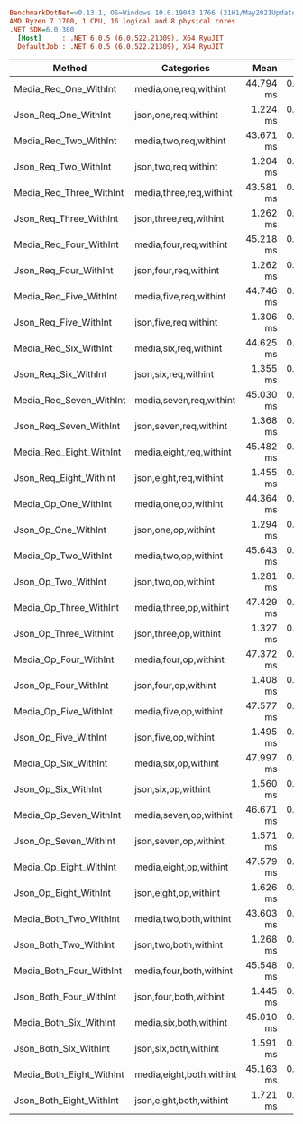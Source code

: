 ``` ini

BenchmarkDotNet=v0.13.1, OS=Windows 10.0.19043.1766 (21H1/May2021Update)
AMD Ryzen 7 1700, 1 CPU, 16 logical and 8 physical cores
.NET SDK=6.0.300
  [Host]     : .NET 6.0.5 (6.0.522.21309), X64 RyuJIT
  DefaultJob : .NET 6.0.5 (6.0.522.21309), X64 RyuJIT


```
|                   Method |               Categories |      Mean |     Error |    StdDev |    Median |
|------------------------- |------------------------- |----------:|----------:|----------:|----------:|
|    Media_Req_One_WithInt |    media,one,req,withint | 44.794 ms | 0.7572 ms | 0.9299 ms | 44.830 ms |
|     Json_Req_One_WithInt |     json,one,req,withint |  1.224 ms | 0.0460 ms | 0.1334 ms |  1.232 ms |
|    Media_Req_Two_WithInt |    media,two,req,withint | 43.671 ms | 0.5532 ms | 0.5175 ms | 43.480 ms |
|     Json_Req_Two_WithInt |     json,two,req,withint |  1.204 ms | 0.0480 ms | 0.1378 ms |  1.193 ms |
|  Media_Req_Three_WithInt |  media,three,req,withint | 43.581 ms | 0.6628 ms | 0.6200 ms | 43.691 ms |
|   Json_Req_Three_WithInt |   json,three,req,withint |  1.262 ms | 0.0489 ms | 0.1434 ms |  1.252 ms |
|   Media_Req_Four_WithInt |   media,four,req,withint | 45.218 ms | 0.7148 ms | 0.6686 ms | 45.258 ms |
|    Json_Req_Four_WithInt |    json,four,req,withint |  1.262 ms | 0.0473 ms | 0.1372 ms |  1.236 ms |
|   Media_Req_Five_WithInt |   media,five,req,withint | 44.746 ms | 0.6628 ms | 0.5876 ms | 44.728 ms |
|    Json_Req_Five_WithInt |    json,five,req,withint |  1.306 ms | 0.0409 ms | 0.1167 ms |  1.289 ms |
|    Media_Req_Six_WithInt |    media,six,req,withint | 44.625 ms | 0.5108 ms | 0.4528 ms | 44.605 ms |
|     Json_Req_Six_WithInt |     json,six,req,withint |  1.355 ms | 0.0512 ms | 0.1501 ms |  1.359 ms |
|  Media_Req_Seven_WithInt |  media,seven,req,withint | 45.030 ms | 0.8944 ms | 0.7469 ms | 45.115 ms |
|   Json_Req_Seven_WithInt |   json,seven,req,withint |  1.368 ms | 0.0524 ms | 0.1529 ms |  1.373 ms |
|  Media_Req_Eight_WithInt |  media,eight,req,withint | 45.482 ms | 0.8708 ms | 0.8145 ms | 45.567 ms |
|   Json_Req_Eight_WithInt |   json,eight,req,withint |  1.455 ms | 0.0517 ms | 0.1501 ms |  1.438 ms |
|     Media_Op_One_WithInt |     media,one,op,withint | 44.364 ms | 0.5180 ms | 0.4592 ms | 44.318 ms |
|      Json_Op_One_WithInt |      json,one,op,withint |  1.294 ms | 0.0561 ms | 0.1637 ms |  1.309 ms |
|     Media_Op_Two_WithInt |     media,two,op,withint | 45.643 ms | 0.7027 ms | 0.6573 ms | 45.486 ms |
|      Json_Op_Two_WithInt |      json,two,op,withint |  1.281 ms | 0.0526 ms | 0.1534 ms |  1.310 ms |
|   Media_Op_Three_WithInt |   media,three,op,withint | 47.429 ms | 0.7521 ms | 0.7035 ms | 47.544 ms |
|    Json_Op_Three_WithInt |    json,three,op,withint |  1.327 ms | 0.0496 ms | 0.1431 ms |  1.333 ms |
|    Media_Op_Four_WithInt |    media,four,op,withint | 47.372 ms | 0.9432 ms | 1.3825 ms | 47.107 ms |
|     Json_Op_Four_WithInt |     json,four,op,withint |  1.408 ms | 0.0483 ms | 0.1409 ms |  1.379 ms |
|    Media_Op_Five_WithInt |    media,five,op,withint | 47.577 ms | 0.8963 ms | 0.9204 ms | 47.570 ms |
|     Json_Op_Five_WithInt |     json,five,op,withint |  1.495 ms | 0.0500 ms | 0.1450 ms |  1.500 ms |
|     Media_Op_Six_WithInt |     media,six,op,withint | 47.997 ms | 0.8303 ms | 0.8527 ms | 48.007 ms |
|      Json_Op_Six_WithInt |      json,six,op,withint |  1.560 ms | 0.0802 ms | 0.2340 ms |  1.488 ms |
|   Media_Op_Seven_WithInt |   media,seven,op,withint | 46.671 ms | 0.5342 ms | 0.4461 ms | 46.636 ms |
|    Json_Op_Seven_WithInt |    json,seven,op,withint |  1.571 ms | 0.0465 ms | 0.1357 ms |  1.535 ms |
|   Media_Op_Eight_WithInt |   media,eight,op,withint | 47.579 ms | 0.9378 ms | 0.9630 ms | 47.390 ms |
|    Json_Op_Eight_WithInt |    json,eight,op,withint |  1.626 ms | 0.0493 ms | 0.1431 ms |  1.585 ms |
|   Media_Both_Two_WithInt |   media,two,both,withint | 43.603 ms | 0.4240 ms | 0.3540 ms | 43.492 ms |
|    Json_Both_Two_WithInt |    json,two,both,withint |  1.268 ms | 0.0418 ms | 0.1214 ms |  1.274 ms |
|  Media_Both_Four_WithInt |  media,four,both,withint | 45.548 ms | 0.8413 ms | 1.6006 ms | 45.268 ms |
|   Json_Both_Four_WithInt |   json,four,both,withint |  1.445 ms | 0.0551 ms | 0.1616 ms |  1.433 ms |
|   Media_Both_Six_WithInt |   media,six,both,withint | 45.010 ms | 0.6056 ms | 0.5057 ms | 45.106 ms |
|    Json_Both_Six_WithInt |    json,six,both,withint |  1.591 ms | 0.0551 ms | 0.1617 ms |  1.598 ms |
| Media_Both_Eight_WithInt | media,eight,both,withint | 45.163 ms | 0.7213 ms | 0.6023 ms | 45.015 ms |
|  Json_Both_Eight_WithInt |  json,eight,both,withint |  1.721 ms | 0.0542 ms | 0.1564 ms |  1.705 ms |
